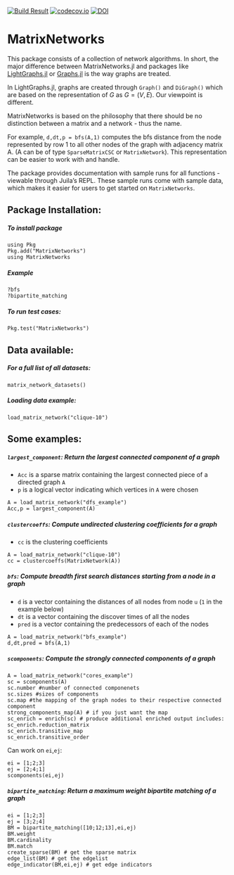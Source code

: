  [![Build Result](https://travis-ci.org/nassarhuda/MatrixNetworks.jl.svg?branch=master)](https://travis-ci.org/nassarhuda/MatrixNetworks.jl)
 [![codecov.io](http://codecov.io/github/nassarhuda/MatrixNetworks.jl/coverage.svg?branch=master)](http://codecov.io/github/nassarhuda/MatrixNetworks.jl?branch=master)
 [![DOI](https://zenodo.org/badge/37493786.svg)](https://zenodo.org/badge/latestdoi/37493786)


# MatrixNetworks
This package consists of a collection of network algorithms.
In short, the major difference between MatrixNetworks.jl and packages like [LightGraphs.jl](https://github.com/JuliaGraphs/LightGraphs.jl) or [Graphs.jl](https://github.com/JuliaGraphs/Graphs.jl) is the way graphs are treated.

In LightGraphs.jl, graphs are created through `Graph()` and `DiGraph()` which are based on the representation of $G$ as $G=(V,E)$.
Our viewpoint is different.

MatrixNetworks is based on the philosophy that there should be no distinction between a matrix and a network - thus the name.

For example, `d,dt,p = bfs(A,1)` computes the bfs distance from the node represented by row 1 to all other nodes of the graph with adjacency matrix A. (A can be of type `SparseMatrixCSC` or `MatrixNetwork`). This representation can be easier to work with and handle.

The package provides documentation with sample runs for all functions - viewable through Juila’s REPL. These sample runs come with sample data, which makes it easier for users to get started on `MatrixNetworks`.


## Package Installation:
##### To install package
```
using Pkg
Pkg.add("MatrixNetworks")
using MatrixNetworks
```

##### Example
```
?bfs
?bipartite_matching
```

##### To run test cases:
```
Pkg.test("MatrixNetworks")
```
## Data available:
##### For a full list of all datasets:
```
matrix_network_datasets()
```
##### Loading data example:
```
load_matrix_network("clique-10")
```

## Some examples:
##### `largest_component`: Return the largest connected component of a graph
- `Acc` is a sparse matrix containing the largest connected piece of a directed graph `A`
- `p` is a logical vector indicating which vertices in `A` were chosen
```
A = load_matrix_network("dfs_example")
Acc,p = largest_component(A)
```

##### `clustercoeffs`: Compute undirected clustering coefficients for a graph
- `cc` is the clustering coefficients
```
A = load_matrix_network("clique-10")
cc = clustercoeffs(MatrixNetwork(A))
```

##### `bfs`: Compute breadth first search distances starting from a node in a graph
- `d` is a vector containing the distances of all nodes from node `u` (`1` in the example below)
- `dt` is a vector containing the discover times of all the nodes
- `pred` is a vector containing the predecessors of each of the nodes
```
A = load_matrix_network("bfs_example")
d,dt,pred = bfs(A,1)
```

##### `scomponents`: Compute the strongly connected components of a graph
```
A = load_matrix_network("cores_example")
sc = scomponents(A)
sc.number #number of connected componenets
sc.sizes #sizes of components
sc.map #the mapping of the graph nodes to their respective connected component
strong_components_map(A) # if you just want the map
sc_enrich = enrich(sc) # produce additional enriched output includes:
sc_enrich.reduction_matrix
sc_enrich.transitive_map
sc_enrich.transitive_order
```
Can work on `ei`,`ej`:
```
ei = [1;2;3]
ej = [2;4;1]
scomponents(ei,ej)
```

##### `bipartite_matching`: Return a maximum weight bipartite matching of a graph
```
ei = [1;2;3]
ej = [3;2;4]
BM = bipartite_matching([10;12;13],ei,ej)
BM.weight
BM.cardinality
BM.match
create_sparse(BM) # get the sparse matrix
edge_list(BM) # get the edgelist
edge_indicator(BM,ei,ej) # get edge indicators
```






